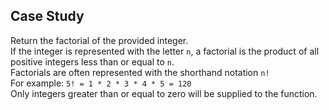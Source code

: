 ## Case Study

Return the factorial of the provided integer.
<br>
If the integer is represented with the letter `n`, a factorial is the product of all positive integers less than or equal to `n`.
<br>
Factorials are often represented with the shorthand notation `n!`
<br>
For example: `5! = 1 * 2 * 3 * 4 * 5 = 120`
<br>
Only integers greater than or equal to zero will be supplied to the function.
